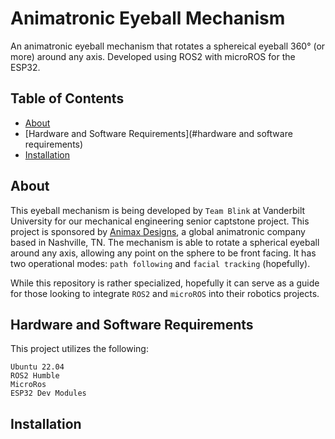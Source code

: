 # Animatronic Eyeball Mechanism
An animatronic eyeball mechanism that rotates a sphereical eyeball 360° (or more) around any axis. Developed using ROS2 with microROS for the ESP32.

## Table of Contents

<!--ts-->
   * [About](#about)
   * [Hardware and Software Requirements](#hardware and software requirements)
   * [Installation](#installation)
<!--te-->

## About
This eyeball mechanism is being developed by `Team Blink` at Vanderbilt University for our mechanical engineering senior captstone project. This project is sponsored by [Animax Designs](https://www.animaxdesigns.com/), a global animatronic company based in Nashville, TN. The mechanism is able to rotate a spherical eyeball around any axis, allowing any point on the sphere to be front facing. It has two operational modes: `path following` and `facial tracking` (hopefully).

While this repository is rather specialized, hopefully it can serve as a guide for those looking to integrate `ROS2` and `microROS` into their robotics projects.

## Hardware and Software Requirements
This project utilizes the following:
```
Ubuntu 22.04
ROS2 Humble
MicroRos
ESP32 Dev Modules
```

## Installation
